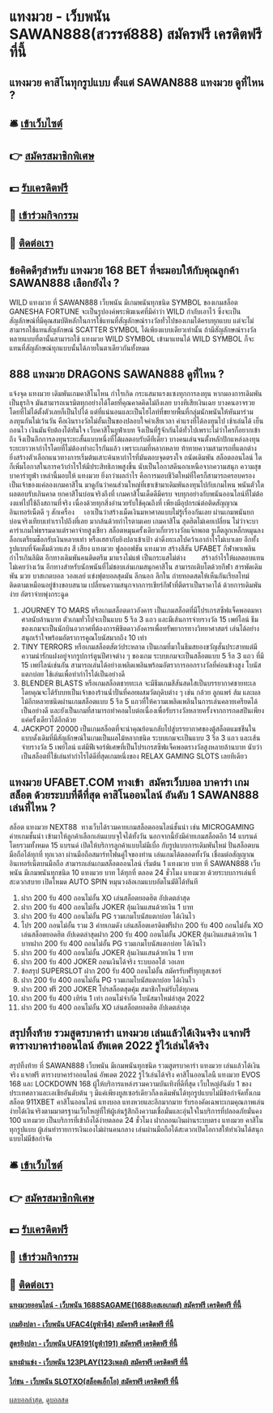 # แทงมวย - เว็บพนัน SAWAN888(สวรรค์888) สมัครฟรี เครดิตฟรี ที่นี้
## แทงมวย คาสิโนทุกรูปแบบ ตั้งแต่ SAWAN888 แทงมวย ดูที่ไหน ?

## 🛎 [เข้าเว็บไซต์](https://bit.ly/3SdLNi2)
## 👉 [สมัครสมาชิกพิเศษ](https://bit.ly/3SdLNi2)
## 💵 [รับเครดิตฟรี](https://bit.ly/3dyRKHj)
## 👑 [เข้าร่วมกิจกรรม](https://bit.ly/3dyRKHj)
## 📱 [ติดต่อเรา](https://bit.ly/3dyRKHj)

## ข้อคิดดีๆสำหรับ แทงมวย 168 BET ที่จะมอบให้กับคุณลูกค้า SAWAN888 เลือกยังไง ?
WILD แทงมวย ที่ SAWAN888 เว็บพนัน มีเกมพนันทุกชนิด SYMBOL ของเกมสล็อต GANESHA FORTUNE จะเป็นรูปองค์พระพิฆเนศที่มีคำว่า WILD กำกับเอาไว้ ซึ่งจะเป็นสัญลักษณ์ที่มีคุณสมบัติหลักในการใช้แทนที่สัญลักษณ์รางวัลทั่วไปของเกมได้ครบทุกแบบ แต่จะไม่สามารถใช้แทนสัญลักษณ์ SCATTER SYMBOL ได้เพียงแบบเดียวเท่านั้น ถ้ามีสัญลักษณ์รางวัลหลายแบบที่ตานั้นสามารถใช้ แทงมวย WILD SYMBOL เข้ามาแทนได้ WILD SYMBOL ก็จะแทนที่สัญลักษณ์ทุกแบบนั้นได้ภายในตาเดียวกันทั้งหมด

## 888 แทงมวย DRAGONS SAWAN888 ดูที่ไหน ?
แจ้งจุด แทงมวย เดิมพันเกมคาสิโนไหน กำไรเกิด กระแสมาแรงแซงทุกการลงทุน หากมองการเดิมพันเป็นธุรกิจ มันสามารถเนรมิตทุกอย่างได้โดยที่คุณคาดคิดไม่ถึงเลย บางทีเสียเงินเฉย บางคนอาจรวยโดยที่ไม่ได้ตั้งตัวเลยก็เป็นไปได้ แต่ที่แน่นอนและเป็นไฮไลท์ที่ขยายพื้นที่กลุ่มนักพนันให้หันมาร่วมลงทุนกันไม่เว้นวัน คือเงินรางวัลไม่อั้นเป็นของปลอบใจค่าเสียเวลา ค่าแรงที่ได้ลงทุนไป เช้าเล่นได้ เย็นถอนไว เงินมันจับต้องได้ทันใจ เว็บคาสิโนยูฟ่าเบท จึงเป็นที่รู้จักกันได้ทั่วไปเพราะไม่ว่าใครก็อยากเข้าถึง จึงเป็นอีกการลงทุนระยะสั้นแบบหนึ่งที่ได้ผลตอบรับดีทีเดียว บางคนเล่นจนตั้งหลักปักแหล่งลงทุนระยะยาวหากำไรโดยที่ไม่ต้องทำอะไรกันแล้ว เพราะเกมที่หลากหลาย ท้าทายความสามารถที่แตกต่าง ยิ่งสร้างตัวเลือกแนวทางการเริ่มต้นเสาะค้นหากำไรที่มันตอบจุดตรงใจ ถนัดเดิมพัน สล็อตออนไลน์ ใดก็เพิ่มโอกาสในการคว้ากำไรให้มีประสิทธิภาพสูงขึ้น นับเป็นโอกาสดีนอกเหนือจากความสนุก ความสุข บาคาร่ายูฟ่า เหล่านี้มอบให้ แทงมวย ยิ่งกว่าผลกำไร คือการมอบชีวิตใหม่ที่ใครก็สามารถครอบครองเป็นเจ้าของแค่ลองเกมคาสิโน มาดูกันว่าคนส่วนใหญ่ที่เขาเข้ามาเดิมพันลงทุนไปกับเกมไหน พนันตัวใดผลตอบรับเกินคาด
ยกคาสิโนบ่อนจริงถึงที่ เกมคาสิโนเด็ดดีมีครบ จบทุกอย่างกับพนันออนไลน์ที่ไม่ต้องงแห่ไปใช้ถึงสถานที่จริง เนื่องด้วยทุกสิ่งอำนวยรับใช้คุณถึงที่ เพียงมีอุปกรณ์ต่อติดสัญญาณอินเทอร์เน็ตดี ๆ สักเครื่อง     เอาเป็นว่าสร้างเม็ดเงินมหาศาลแบบไม่รู้เรื่องกันเลย ผ่านเกมพนันยกบ่อนจริงเทียบเท่าเราไปถึงที่เลย มากล้นด้วยกำไรตามเคย เกมคาสิโน สุดฮิตไม่เคยเปลี่ยน ไม่ว่าจะบาคาร่าเกมไพ่ธรรมดาแต่ราคาจ่ายสูงเชียว สล็อตหมุนครั้งเดียวเกี่ยวรางวัลแจ๊กพอต รูเล็ตลูกเหล็กหมุนลงล็อกเตรียมช็อกรับเงินหลายเท่า หรือเฮฮากับยิงปลาเข้าเป้า ดำดิ่งทะเลไปคว้าเอากำไรไม่เบาเลย อีกทั้งรูปแบบที่จัดเต็มด้วยแสง สี เสียง แทงมวย ฟูลออฟชัน แทงมวย สร้างสีสัน UFABET
กีฬาพาเพลิน กำไรเกินลิมิต อีกทางเดิมพันคนติดตรึม มาแรงไม่แพ้ เป็นกระแสไม่ต่าง        สร้างกำไรให้ผลตอบแทนไม่เคยว่างเว้น อีกทางสำหรับนักพนันที่ไม่ชอบเล่นเกมสนุกคาสิโน สามารถเติบโตด้วยกีฬา สารพัดเดิมพัน มวย บาสเกตบอล วอลเลย์ แข่งฟุตบอลสุดมัน ลีกนอก ลีกใน ถ่ายทอดสดให้เห็นกันเรียลไทม์ติดตามเหมือนอยู่ข้างขอบสนาม เปลี่ยนความสนุกจากการเชียร์กีฬาที่ตีตราเป็นราคาได้ ด้วยการเดิมพันง่าย อัตราจ่ายพุ่งกระฉูด
1. JOURNEY TO MARS หรือเกมสล็อตดาวอังคาร เป็นเกมสล็อตที่มีโปรเกรสซีฟแจ็คพอตมหาศาลนับล้านบาท ตัวเกมทั่วไปจะเป็นแบบ 5 รีล 3 แถว และมีเส้นการจ่ายรางวัล 15 เพย์ไลน์ ธีมของเกมจะเป็นนักบินอวกาศที่ต้องการพิชิตดาวอังคารเพื่อทรัพยากรทางวิทยาศาสตร์ เล่นได้อย่างสนุกเร้าใจพร้อมอัตราการคูณโบนัสมากถึง 10 เท่า
2. TINY TERRORS หรือเกมสล็อตสัตว์ประหลาด เป็นเกมที่มาในธีมสยองขวัญสั่นประสาทแต่มีความน่ารักแฝงอยู่จากรูปการ์ตูนปีศาจต่าง ๆ ของเกม ระบบเกมจะเป็นสล็อตแบบ 5 รีล 3 แถว ที่มี 15 เพย์ไลน์เช่นกัน สามารถเล่นได้อย่างเพลิดเพลินพร้อมอัตราการออกรางวัลที่ค่อนข้างสูง โบนัสแตกบ่อย ใช้เล่นเพื่อทำกำไรได้เป็นอย่างดี
3. BLENDER BLASTS หรือเกมสล็อตชายทะเล จะมีธีมเกมสีสันสดใสเป็นบรรยากาศชายทะเล โดยคุณจะได้รับบทเป็นเจ้าของร้านน้ำปั่นที่คอยผสมวัตถุดิบต่าง ๆ เช่น กล้วย ลูกแพร์ ส้ม และผลไม้อีกหลายชนิดผ่านเกมสล็อตแบบ 5 รีล 5 แถวที่ให้ความเพลิดเพลินในการเล่นคลายเครียดได้เป็นอย่างดี และยังเป็นเกมที่สามารถทำคอมโบต่อเนื่องเพื่อรับรางวัลหลายครั้งจากการกดสปินเพียงแค่ครั้งเดียวได้อีกด้วย
4. JACKPOT 20000 เป็นเกมสล็อตที่จะนำคุณย้อนกลับไปสู่บรรยากาศของตู้สล็อตแมชชีนในแบบดั้งเดิมที่มีสัญลักษณ์ในเกมเป็นผลไม้หลากชนิด ระบบเกมจะเป็นแบบ 3 รีล 3 แถว และเส้นจ่ายรางวัล 5 เพย์ไลน์ แต่มีฟีเจอร์พิเศษที่เป็นโปรเกรสซีฟแจ็คพอตรางวัลสูงหลายล้านบาท นับว่าเป็นสล็อตที่ใช้เล่นทำกำไรได้ดีที่สุดเกมหนึ่งของ RELAX GAMING SLOTS เลยทีเดียว

## แทงมวย UFABET.COM ทางเข้า  สมัครเว็บบอล บาคาร่า เกมสล็อต ด้วยระบบที่ดีที่สุด คาสิโนออนไลน์ อันดับ 1 SAWAN888 เล่นที่ไหน ?
สล็อต แทงมวย NEXT88  ทางเว็บได้รวมคายเกมสล็อตออนไลน์ชั้นนำ เช่น MICROGAMING ค่ายเกมชั้นนำ เข้ามาให้ลูกค้าเลือกเล่นแบบจุใจได้ทั้งวัน นอกจากนี้ยังมีค่ายเกมสล็อตอีก 14 แบรนด์ โดยรวมทั้งหมด 15 แบรนด์ เปิดให้บริการลูกค้าแบบไม่มีเบื่อ กับรูปแบบการเดิมพันใหม่ ปั่นสล็อตบนมือถือได้ทุกที่ ทุกเวลา ผ่านมือถือสมาร์ทโฟนคู่ใจของท่าน เล่นเกมได้ตลอดทั้งวัน เชื่อมต่อสัญญาณอินเทอร์เน็ตบนมือถือ สามารถเล่นเกมสล็อตออนไลน์ เริ่มต้น 1 แทงมวย บาท ที่ SAWAN888 เว็บพนัน มีเกมพนันทุกชนิด 10 แทงมวย บาท ได้ทุกที่ ตลอด 24 ชั่วโมง แทงมวย ด้วยระบบการเล่นที่สะดวกสบาย เปิดโหมด AUTO SPIN หมุนวงล้อเกมแบบอัตโนมัติได้ทันที
1. ฝาก 200 รับ 400 ถอนไม่อั้น XO เล่นสล็อตยอดฮิต อัปเดตล่าสุด
2. ฝาก 200 รับ 400 ถอนไม่อั้น JOKER ลุ้นเงินแสนด้วยเงิน 1 บาท
3. ฝาก 200 รับ 400 ถอนไม่อั้น PG รวมเกมโบนัสแตกบ่อย ได้เงินไว
4. โปร 200 ถอนไม่อั้น รวม 3 ค่ายเกมดัง เล่นสล็อตเครดิตฟรีฝาก 200 รับ 400 ถอนไม่อั้น XO เล่นสล็อตยอดฮิต อัปเดตล่าสุดฝาก 200 รับ 400 ถอนไม่อั้น JOKER ลุ้นเงินแสนด้วยเงิน 1 บาทฝาก 200 รับ 400 ถอนไม่อั้น PG รวมเกมโบนัสแตกบ่อย ได้เงินไว
5. ฝาก 200 รับ 400 ถอนไม่อั้น JOKER ลุ้นเงินแสนด้วยเงิน 1 บาท
6. ฝาก 200 รับ 400 JOKER ถอนเงินได้จริง ระบบออโต้ วอเลท
7. ข้อสรุป SUPERSLOT ฝาก 200 รับ 400 ถอนไม่อั้น สมัครรับฟรีทุกยูสเซอร์
8. ฝาก 200 รับ 400 ถอนไม่อั้น PG รวมเกมโบนัสแตกบ่อย ได้เงินไว
9. ฝาก 200 ฟรี 200 JOKER โปรสล็อตสุดคุ้ม สมาชิกใหม่รับได้ทุกคน
10. ฝาก 200 รับ 400 เทิร์น 1 เท่า ถอนไม่จำกัด โบนัสมาใหม่ล่าสุด 2022
11. ฝาก 200 รับ 400 ถอนไม่อั้น XO เล่นสล็อตยอดฮิต อัปเดตล่าสุด

## สรุปทิ้งท้าย รวมสูตรบาคาร่า แทงมวย เล่นแล้วได้เงินจริง แจกฟรี ตารางบาคาร่าออนไลน์ อัพเดต 2022 รู้ไว้เล่นได้จริง
สรุปทิ้งท้าย ที่ SAWAN888 เว็บพนัน มีเกมพนันทุกชนิด รวมสูตรบาคาร่า แทงมวย เล่นแล้วได้เงินจริง แจกฟรี ตารางบาคาร่าออนไลน์ อัพเดต 2022 รู้ไว้เล่นได้จริง คาสิโนออนไลนื แทงมวย EVOS 168 และ LOCKDOWN 168 ผู้ให้บริการแหล่งรวมความบันเทิงที่ดีที่สุด เว็บใหญ่อันดับ 1 ของประเทศลาวและเอเชียอันดับต้น ๆ มีแค่เพียงยูสเซอร์เดียวก็ลงเดิมพันได้ทุกรูปแบบไม่มีข้อกำจัดทั้งเกมสล็อต 911XBET คาสิโนออนไลน์ แทงบอล แทงหวยและอีกมากมาย รับรองคัดเฉพาะเกมคุณภาพเล่นง่ายได้เงินจริงตามมาตรฐานเว็บใหญ่ที่ให้ผู้เล่นรู้สึกถึงความเชื่อมั่นและอุ่นใจในบริการที่ปลอดภัยมั่นคง 100 แทงมวย เป็นบริการที่เข้าถึงได้ง่ายตลอด 24 ชั่วโมง ฝากถอนเงินผ่านระบบตรง แทงมวย คาสิโนทุกรูปแบบ ผู้เล่นทำรายการเงินเองไม่ผ่านคนกลาง เล่นผ่านมือถือได้สะดวกเปิดโอกาสให้ทำเงินได้สนุกแบบไม่มีข้อกำจัด

## 🛎 [เข้าเว็บไซต์](https://bit.ly/3SdLNi2)
## 👉 [สมัครสมาชิกพิเศษ](https://bit.ly/3SdLNi2)
## 💵 [รับเครดิตฟรี](https://bit.ly/3dyRKHj)
## 👑 [เข้าร่วมกิจกรรม](https://bit.ly/3dyRKHj)
## 📱 [ติดต่อเรา](https://bit.ly/3dyRKHj)

#### [แทงมวยออนไลน์ - เว็บพนัน 1688SAGAME(1688เอสเอเกมส์) สมัครฟรี เครดิตฟรี ที่นี้](https://atom.io/themes/แทงมวยออนไลน์%20-%20เว็บพนัน%201688sagame(1688เอสเอเกมส์)%20สมัครฟรี%20เครดิตฟรี%20ที่นี้)
#### [เกมยิงปลา - เว็บพนัน UFAC4(ยูฟ่าซี4) สมัครฟรี เครดิตฟรี ที่นี้](https://atom.io/themes/เกมยิงปลา%20-%20เว็บพนัน%20ufac4(ยูฟ่าซี4)%20สมัครฟรี%20เครดิตฟรี%20ที่นี้)
#### [สูตรยิงปลา - เว็บพนัน UFA191(ยูฟ่า191) สมัครฟรี เครดิตฟรี ที่นี้](https://atom.io/themes/สูตรยิงปลา%20-%20เว็บพนัน%20ufa191(ยูฟ่า191)%20สมัครฟรี%20เครดิตฟรี%20ที่นี้)
#### [แทงม้าแข่ง - เว็บพนัน 123PLAY(123เพลล์) สมัครฟรี เครดิตฟรี ที่นี้](https://atom.io/themes/แทงม้าแข่ง%20-%20เว็บพนัน%20123play(123เพลล์)%20สมัครฟรี%20เครดิตฟรี%20ที่นี้)
#### [ไก่ชน - เว็บพนัน SLOTXO(สล็อตเอ็กโอ) สมัครฟรี เครดิตฟรี ที่นี้](https://atom.io/themes/ไก่ชน%20-%20เว็บพนัน%20slotxo(สล็อตเอ็กโอ)%20สมัครฟรี%20เครดิตฟรี%20ที่นี้)

[ผลบอลล่าสุด](https://siamsport.tv "ผลบอลล่าสุด"), [ดูบอลสด](https://siamsport.tv/ดูบอลสด "ดูบอลสด")